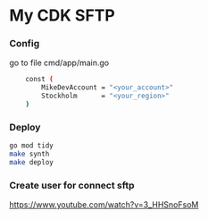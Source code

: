 # My CDK SFTP

### Config
go to file cmd/app/main.go

```bash
    const (
        MikeDevAccount = "<your_account>"
        Stockholm      = "<your_region>"
    )
```

### Deploy

```bash
go mod tidy
make synth
make deploy
```

### Create user for connect sftp

https://www.youtube.com/watch?v=3_HHSnoFsoM